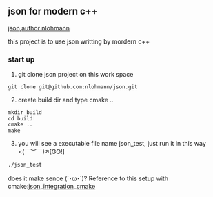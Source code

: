 ## json for modern c++

[json](https://github.com/nlohmann/json),[author nlohmann](https://github.com/nlohmann)

this project is to use json writting by mordern c++

### start up
1. git clone json project on this work space

```shell
git clone git@github.com:nlohmann/json.git
```

2. create build dir and type cmake ..

```shell
mkdir build 
cd build 
cmake ..
make 
```
3. you will see a executable file name json_test, just run it in this way <(￣︶￣)↗[GO!]

```shell
./json_test
```

does it make sence (´･ω･`)? Reference to this setup with cmake:[json_integration_cmake](https://github.com/nlohmann/json?tab=readme-ov-file#integration) 